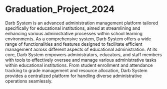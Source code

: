 # Graduation_Project_2024
  Darb System is an advanced administration management platform tailored specifically for educational institutions, aimed at streamlining and enhancing various administrative processes within school learning environments. As a comprehensive system, Darb System offers a wide range of functionalities and features designed to facilitate efficient management across different aspects of educational administration.  At its core, Darb System empowers administrators, educators, and staff members with tools to effectively oversee and manage various administrative tasks within educational institutions. From student enrollment and attendance tracking to grade management and resource allocation, Darb System provides a centralized platform for handling diverse administrative operations seamlessly.
